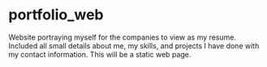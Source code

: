 # portfolio_web
Website portraying myself for the companies to view as my resume. Included all small details about me, my skills, and projects I have done with my contact information. This will be a static web page.
